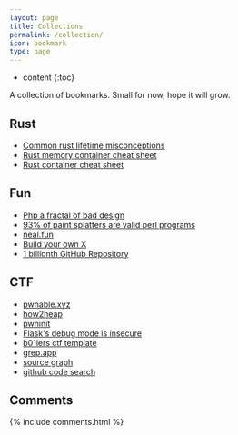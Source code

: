 ```yaml
---
layout: page
title: Collections
permalink: /collection/
icon: bookmark
type: page
---
```


* content
{:toc}

A collection of bookmarks. Small for now, hope it will grow.

## Rust
 - [Common rust lifetime misconceptions](https://github.com/pretzelhammer/rust-blog/blob/master/posts/common-rust-lifetime-misconceptions.md)
 - [Rust memory container cheat sheet](https://github.com/usagi/rust-memory-container-cs)
 - [Rust container cheat sheet](https://johnbsmith.github.io/Informatik/Rust/Dateien/Rust-container-cheat-sheet.pdf)

## Fun
 - [Php a fractal of bad design](https://eev.ee/blog/2012/04/09/php-a-fractal-of-bad-design/)
 - [93% of paint splatters are valid perl programs](https://www.mcmillen.dev/sigbovik/)
 - [neal.fun](https://neal.fun/)
 - [Build your own X](https://github.com/codecrafters-io/build-your-own-x)
 - [1 billionth GitHub Repository](https://github.com/AasishPokhrel/shit/issues/1)

## CTF
 - [pwnable.xyz](https://pwnable.xyz)
 - [how2heap](https://github.com/shellphish/how2heap)
 - [pwninit](https://github.com/io12/pwninit)
 - [Flask's debug mode is insecure](https://github.com/wdahlenburg/werkzeug-debug-console-bypass)
 - [b01lers ctf template](https://github.com/b01lers/rich-ctf-template)
 - [grep.app](https://grep.app/search)
 - [source graph](https://sourcegraph.com/search)
 - [github code search](https://github.com/search?type=code)

## Comments

{% include comments.html %}
